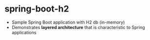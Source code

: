 # spring-boot-h2
- Sample Spring Boot application with H2 db (in-memory)
- Demonstrates **layered architecture** that is characteristic to Spring applications
